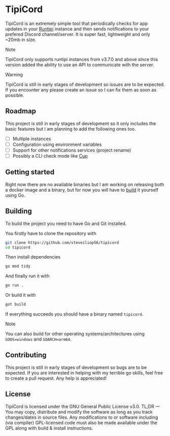 # TipiCord

TipiCord is an extremely simple tool that periodically checks for app updates in your [Runtipi](https://github.com/runtipi/runtipi) instance and then sends notifications to your prefered Discord channel/server. It is super fast, lightweight and only ~20mb in size.

> [!NOTE]
> TipiCord only supports runtipi instances from v3.7.0 and above since this version added the ability to use an API to communicate with the server.

> [!WARNING]
> TipiCord is still in early stages of development so issues are to be expected. If you encounter any please create an issue so I can fix them as soon as possible.

## Roadmap

This project is still in early stages of development so it only includes the basic features but I am planning to add the following ones too.

- [ ] Multiple instances
- [ ] Configuration using environment variables
- [ ] Support for other notifications services (project rename)
- [ ] Possibly a CLI check mode like [Cup](https://github.com/sergi0g/cup)

## Getting started

Right now there are no available binaries but I am working on releasing both a docker image and a binary, but for now you will have to [build](#building-️) it yourself using Go.

## Building

To build the project you need to have Go and Git installed. 

You firstly have to clone the repository with

```bash
git clone https://github.com/steveiliop56/tipicord
cd tipicord
```

Then install dependencies

```bash
go mod tidy
```

And finally run it with

```bash
go run .
```

Or build it with

```bash
got build
```

If everything succeeds you should have a binary named `tipicord`.

> [!NOTE]
> You can also build for other operating systems/architectures using `GOOS=windows` and `GOARCH=arm64`.

## Contributing

This project is still in early stages of development so bugs are to be expected. If you are interested in helping with my terrible go skills, feel free to create a pull request. Any help is appreciated!

## License

TipiCord is licensed under the GNU General Public License v3.0. TL;DR — You may copy, distribute and modify the software as long as you track changes/dates in source files. Any modifications to or software including (via compiler) GPL-licensed code must also be made available under the GPL along with build & install instructions.
